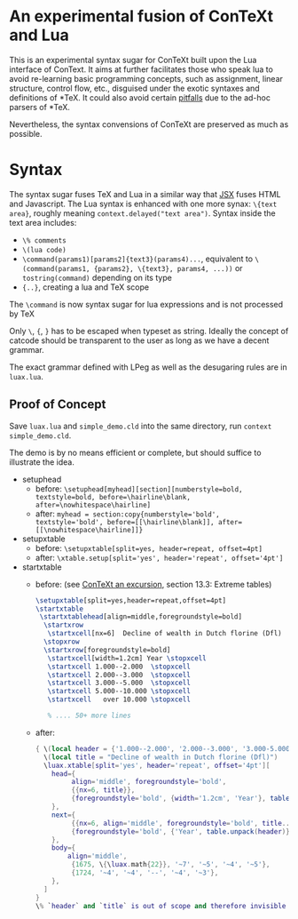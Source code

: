 An experimental fusion of ConTeXt and Lua
=====

This is an experimental syntax sugar for ConTeXt built upon the Lua interface of ConText. It aims at further facilitates those who speak lua to avoid
re-learning basic programming concepts, such as assignment, linear structure, control flow, etc., disguised under
the exotic syntaxes and definitions of \*TeX.
It could also avoid certain [pitfalls](https://mailman.ntg.nl/pipermail/ntg-context/2020/097020.html) due to the ad-hoc parsers of \*TeX.

Nevertheless, the syntax convensions of ConTeXt are preserved as much as possible.

Syntax
======

The syntax sugar fuses TeX and Lua in a similar way that [JSX](https://reactjs.org/docs/introducing-jsx.html) fuses HTML and Javascript.
The Lua syntax is enhanced with one more synax: `\{text area}`, roughly meaning `context.delayed("text area")`.
Syntax inside the text area includes:
- `\% comments`
- `\(lua code)`
- `\command(params1)[params2]{text3}(params4)...`, equivalent to `\(command(params1, {params2}, \{text3}, params4, ...))` or `tostring(command)` depending on its type
- `{..}`, creating a lua and TeX scope

The `\command` is now syntax sugar for lua expressions and is not processed by TeX

Only `\`, `{`, `}` has to be escaped when typeset as string. Ideally the concept of catcode should be transparent to the user as long as we have a decent grammar.

The exact grammar defined with LPeg as well as the desugaring rules are in `luax.lua`.


Proof of Concept
-----
Save `luax.lua` and `simple_demo.cld` into the same directory, run `context simple_demo.cld`.

The demo is by no means efficient or complete, but should suffice to illustrate the idea.
- setuphead
  - before: `\setuphead[myhead][section][numberstyle=bold, textstyle=bold, before=\hairline\blank, after=\nowhitespace\hairline]`
  - after:  `myhead = section:copy{numberstyle='bold', textstyle='bold', before=[[\hairline\blank]], after=[[\nowhitespace\hairline]]}`
- setupxtable
  - before: `\setupxtable[split=yes, header=repeat, offset=4pt]`
  - after:  `\xtable.setup[split='yes', header='repeat', offset='4pt']`
- startxtable
  - before: (see [ConTeXt an excursion](http://www.pragma-ade.com/general/manuals/ma-cb-en.pdf), section 13.3: Extreme tables)

    ```tex
    \setupxtable[split=yes,header=repeat,offset=4pt]
    \startxtable
     \startxtablehead[align=middle,foregroundstyle=bold]
      \startxrow
       \startxcell[nx=6]  Decline of wealth in Dutch florine (Dfl)  \stopxcell
      \stopxrow
      \startxrow[foregroundstyle=bold]
       \startxcell[width=1.2cm] Year \stopxcell
       \startxcell 1.000--2.000  \stopxcell
       \startxcell 2.000--3.000  \stopxcell
       \startxcell 3.000--5.000  \stopxcell
       \startxcell 5.000--10.000 \stopxcell
       \startxcell   over 10.000 \stopxcell
    
       % .... 50+ more lines
    ```

  - after:

    ```lua
    { \(local header = {'1.000--2.000', '2.000--3.000', '3.000-5.000', '5.000-10.000', 'over 10.000'})
      \(local title = "Decline of wealth in Dutch florine (Dfl)")
      \luax.xtable[split='yes', header='repeat', offset='4pt'][
        head={
             align='middle', foregroundstyle='bold',
             {{nx=6, title}},
             {foregroundstyle='bold', {width='1.2cm', 'Year'}, table.unpack(header)},
        },
        next={
             {{nx=6, align='middle', foregroundstyle='bold', title.." / Continued"}},
             {foregroundstyle='bold', {'Year', table.unpack(header)}},
        },
        body={
        	align='middle',
             {1675, \{\luax.math{22}}, '~7', '~5', '~4', '~5'},
             {1724, '~4', '~4', '--', '~4', '~3'},
        },
      ]
    }
    \% `header` and `title` is out of scope and therefore invisible here
    ```

